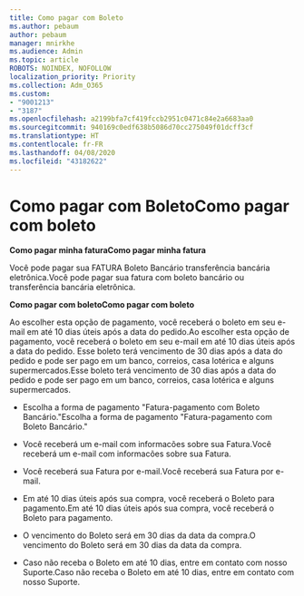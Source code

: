 ```yaml
---
title: Como pagar com Boleto
ms.author: pebaum
author: pebaum
manager: mnirkhe
ms.audience: Admin
ms.topic: article
ROBOTS: NOINDEX, NOFOLLOW
localization_priority: Priority
ms.collection: Adm_O365
ms.custom:
- "9001213"
- "3187"
ms.openlocfilehash: a2199bfa7cf419fccb2951c0471c84e2a6683aa0
ms.sourcegitcommit: 940169c0edf638b5086d70cc275049f01dcff3cf
ms.translationtype: HT
ms.contentlocale: fr-FR
ms.lasthandoff: 04/08/2020
ms.locfileid: "43182622"
---
```

# <a name="como-pagar-com-boleto"></a><span data-ttu-id="0d10b-102">Como pagar com Boleto</span><span class="sxs-lookup"><span data-stu-id="0d10b-102">Como pagar com boleto</span></span>

<span data-ttu-id="0d10b-103">**Como pagar minha fatura**</span><span class="sxs-lookup"><span data-stu-id="0d10b-103">**Como pagar minha fatura**</span></span>

<span data-ttu-id="0d10b-104">Você pode pagar sua FATURA Boleto Bancário transferência bancária eletrônica.</span><span class="sxs-lookup"><span data-stu-id="0d10b-104">Você pode pagar sua fatura com boleto bancário ou transferência bancária eletrônica.</span></span>

<span data-ttu-id="0d10b-105">**Como pagar com  boleto**</span><span class="sxs-lookup"><span data-stu-id="0d10b-105">**Como pagar com  boleto**</span></span>

<span data-ttu-id="0d10b-106">Ao escolher  esta opção de pagamento, você receberá o boleto em seu e-mail em até 10 dias úteis após a data do pedido.</span><span class="sxs-lookup"><span data-stu-id="0d10b-106">Ao escolher  esta opção de pagamento, você receberá o boleto em seu e-mail em até 10 dias úteis após a data do pedido.</span></span> <span data-ttu-id="0d10b-107">Esse boleto terá vencimento de 30 dias após a data do pedido e pode ser pago em um banco, correios, casa lotérica e alguns supermercados.</span><span class="sxs-lookup"><span data-stu-id="0d10b-107">Esse boleto terá vencimento de 30 dias após a data do pedido e pode ser pago em um banco, correios, casa lotérica e alguns supermercados.</span></span>

- <span data-ttu-id="0d10b-108">Escolha a forma de pagamento "Fatura-pagamento com Boleto Bancário."</span><span class="sxs-lookup"><span data-stu-id="0d10b-108">Escolha a forma de pagamento "Fatura-pagamento com Boleto Bancário."</span></span>

- <span data-ttu-id="0d10b-109">Você receberá um e-mail com informacões sobre sua Fatura.</span><span class="sxs-lookup"><span data-stu-id="0d10b-109">Você receberá um e-mail com informacões sobre sua Fatura.</span></span>

- <span data-ttu-id="0d10b-110">Você receberá sua Fatura por e-mail.</span><span class="sxs-lookup"><span data-stu-id="0d10b-110">Você receberá sua Fatura por e-mail.</span></span>

- <span data-ttu-id="0d10b-111">Em até 10 dias úteis após sua compra, você receberá o Boleto para pagamento.</span><span class="sxs-lookup"><span data-stu-id="0d10b-111">Em até 10 dias úteis após sua compra, você receberá o Boleto para pagamento.</span></span>

- <span data-ttu-id="0d10b-112">O vencimento do Boleto será em 30 dias da data da compra.</span><span class="sxs-lookup"><span data-stu-id="0d10b-112">O vencimento do Boleto será em 30 dias da data da compra.</span></span>

- <span data-ttu-id="0d10b-113">Caso não receba o Boleto em até 10 dias, entre em contato com nosso Suporte.</span><span class="sxs-lookup"><span data-stu-id="0d10b-113">Caso não receba o Boleto em até 10 dias, entre em contato com nosso Suporte.</span></span>

